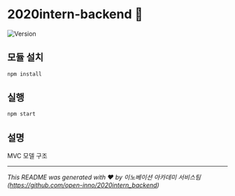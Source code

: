 <h1>2020intern-backend 👋</h1>
<p>
  <img alt="Version" src="https://img.shields.io/badge/version-0.0.0-blue.svg?cacheSeconds=2592000" />
</p>

## 모듈 설치

```sh
npm install
```

## 실행

```sh
npm start
```

## 설명

MVC 모델 구조

***
_This README was generated with ❤️ by 이노베이션 아카데미 서비스팀
(https://github.com/open-inno/2020intern_backend)_